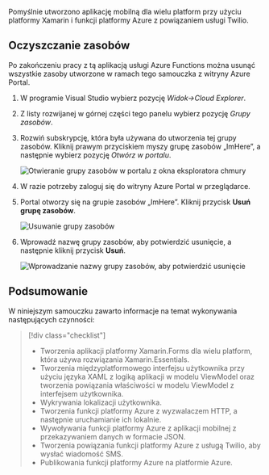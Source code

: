 Pomyślnie utworzono aplikację mobilną dla wielu platform przy użyciu platformy Xamarin i funkcji platformy Azure z powiązaniem usługi Twilio.

## <a name="clean-up-resources"></a>Oczyszczanie zasobów

Po zakończeniu pracy z tą aplikacją usługi Azure Functions można usunąć wszystkie zasoby utworzone w ramach tego samouczka z witryny Azure Portal.

1. W programie Visual Studio wybierz pozycję *Widok->Cloud Explorer*.

2. Z listy rozwijanej w górnej części tego panelu wybierz pozycję *Grupy zasobów*.

3. Rozwiń subskrypcję, która była używana do utworzenia tej grupy zasobów. Kliknij prawym przyciskiem myszy grupę zasobów „ImHere”, a następnie wybierz pozycję *Otwórz w portalu*.

    ![Otwieranie grupy zasobów w portalu z okna eksploratora chmury](../media/9-open-resource-group-in-portal.png)

4. W razie potrzeby zaloguj się do witryny Azure Portal w przeglądarce.

5. Portal otworzy się na grupie zasobów „ImHere”. Kliknij przycisk **Usuń grupę zasobów**.

    ![Usuwanie grupy zasobów](../media/9-delete-resource-group.png)

6. Wprowadź nazwę grupy zasobów, aby potwierdzić usunięcie, a następnie kliknij przycisk **Usuń**.

    ![Wprowadzanie nazwy grupy zasobów, aby potwierdzić usunięcie](../media/9-confirm-delete-resource-group.png)

## <a name="summary"></a>Podsumowanie

W niniejszym samouczku zawarto informacje na temat wykonywania następujących czynności:
> [!div class="checklist"]
> * Tworzenia aplikacji platformy Xamarin.Forms dla wielu platform, która używa rozwiązania Xamarin.Essentials.
> * Tworzenia międzyplatformowego interfejsu użytkownika przy użyciu języka XAML z logiką aplikacji w modelu ViewModel oraz tworzenia powiązania właściwości w modelu ViewModel z interfejsem użytkownika.
> * Wykrywania lokalizacji użytkownika.
> * Tworzenia funkcji platformy Azure z wyzwalaczem HTTP, a następnie uruchamianie ich lokalnie.
> * Wywoływania funkcji platformy Azure z aplikacji mobilnej z przekazywaniem danych w formacie JSON.
> * Tworzenia powiązania funkcji platformy Azure z usługą Twilio, aby wysłać wiadomość SMS.
> * Publikowania funkcji platformy Azure na platformie Azure.
